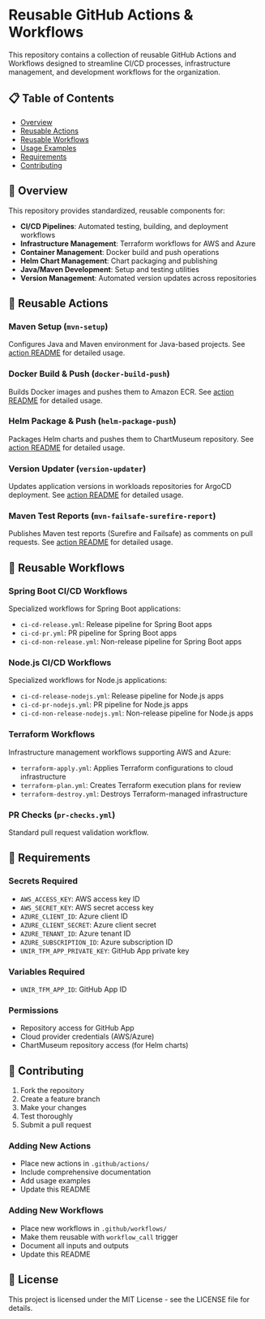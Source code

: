 # Reusable GitHub Actions & Workflows

This repository contains a collection of reusable GitHub Actions and Workflows designed to streamline CI/CD processes, infrastructure management, and development workflows for the organization.

## 📋 Table of Contents

- [Overview](#overview)
- [Reusable Actions](#reusable-actions)
- [Reusable Workflows](#reusable-workflows)
- [Usage Examples](#usage-examples)
- [Requirements](#requirements)
- [Contributing](#contributing)

## 🎯 Overview

This repository provides standardized, reusable components for:
- **CI/CD Pipelines**: Automated testing, building, and deployment workflows
- **Infrastructure Management**: Terraform workflows for AWS and Azure
- **Container Management**: Docker build and push operations
- **Helm Chart Management**: Chart packaging and publishing
- **Java/Maven Development**: Setup and testing utilities
- **Version Management**: Automated version updates across repositories

## 🔧 Reusable Actions

### Maven Setup (`mvn-setup`)
Configures Java and Maven environment for Java-based projects. See [action README](.github/actions/mvn-setup/README.md) for detailed usage.

### Docker Build & Push (`docker-build-push`)
Builds Docker images and pushes them to Amazon ECR. See [action README](.github/actions/docker-build-push/README.md) for detailed usage.

### Helm Package & Push (`helm-package-push`)
Packages Helm charts and pushes them to ChartMuseum repository. See [action README](.github/actions/helm-package-push/README.md) for detailed usage.

### Version Updater (`version-updater`)
Updates application versions in workloads repositories for ArgoCD deployment. See [action README](.github/actions/version-updater/README.md) for detailed usage.

### Maven Test Reports (`mvn-failsafe-surefire-report`)
Publishes Maven test reports (Surefire and Failsafe) as comments on pull requests. See [action README](.github/actions/mvn-failsafe-surefire-report/README.md) for detailed usage.

## 🔄 Reusable Workflows

### Spring Boot CI/CD Workflows
Specialized workflows for Spring Boot applications:
- `ci-cd-release.yml`: Release pipeline for Spring Boot apps
- `ci-cd-pr.yml`: PR pipeline for Spring Boot apps
- `ci-cd-non-release.yml`: Non-release pipeline for Spring Boot apps

### Node.js CI/CD Workflows
Specialized workflows for Node.js applications:
- `ci-cd-release-nodejs.yml`: Release pipeline for Node.js apps
- `ci-cd-pr-nodejs.yml`: PR pipeline for Node.js apps
- `ci-cd-non-release-nodejs.yml`: Non-release pipeline for Node.js apps

### Terraform Workflows
Infrastructure management workflows supporting AWS and Azure:
- `terraform-apply.yml`: Applies Terraform configurations to cloud infrastructure
- `terraform-plan.yml`: Creates Terraform execution plans for review
- `terraform-destroy.yml`: Destroys Terraform-managed infrastructure

### PR Checks (`pr-checks.yml`)
Standard pull request validation workflow.

## 🔑 Requirements

### Secrets Required
- `AWS_ACCESS_KEY`: AWS access key ID
- `AWS_SECRET_KEY`: AWS secret access key
- `AZURE_CLIENT_ID`: Azure client ID
- `AZURE_CLIENT_SECRET`: Azure client secret
- `AZURE_TENANT_ID`: Azure tenant ID
- `AZURE_SUBSCRIPTION_ID`: Azure subscription ID
- `UNIR_TFM_APP_PRIVATE_KEY`: GitHub App private key

### Variables Required
- `UNIR_TFM_APP_ID`: GitHub App ID

### Permissions
- Repository access for GitHub App
- Cloud provider credentials (AWS/Azure)
- ChartMuseum repository access (for Helm charts)

## 🤝 Contributing

1. Fork the repository
2. Create a feature branch
3. Make your changes
4. Test thoroughly
5. Submit a pull request

### Adding New Actions
- Place new actions in `.github/actions/`
- Include comprehensive documentation
- Add usage examples
- Update this README

### Adding New Workflows
- Place new workflows in `.github/workflows/`
- Make them reusable with `workflow_call` trigger
- Document all inputs and outputs
- Update this README

## 📄 License

This project is licensed under the MIT License - see the LICENSE file for details.
